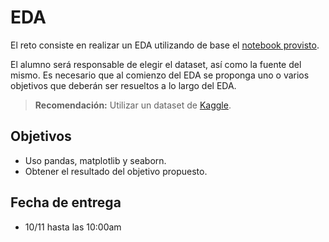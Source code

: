 # EDA

El reto consiste en realizar un EDA utilizando de base el [notebook provisto](../EDA/proyecto-final-eda.ipynb).

El alumno será responsable de elegir el dataset, así como la fuente del mismo.
Es necesario que al comienzo del EDA se proponga uno o varios objetivos que deberán ser resueltos a lo largo del EDA.

> **Recomendación:** Utilizar un dataset de [Kaggle](https://www.kaggle.com/).

## Objetivos
 
* Uso pandas, matplotlib y seaborn.
* Obtener el resultado del objetivo propuesto.

## Fecha de entrega

* 10/11 hasta las 10:00am
